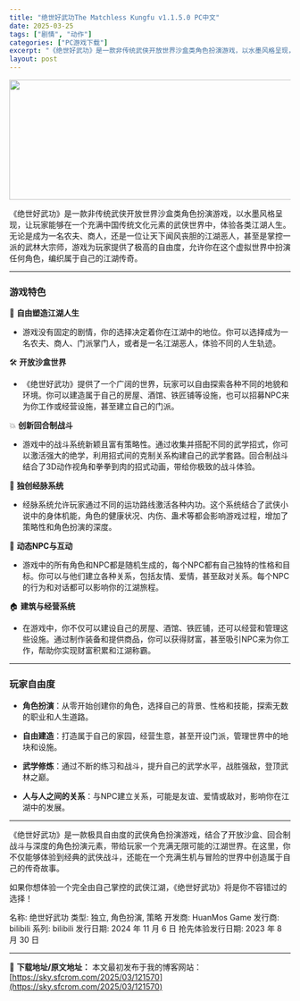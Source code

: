 ```yaml
---
title: "绝世好武功The Matchless Kungfu v1.1.5.0 PC中文"
date: 2025-03-25
tags: ["剧情", "动作"]
categories: ["PC游戏下载"]
excerpt: "《绝世好武功》是一款非传统武侠开放世界沙盒类角色扮演游戏，以水墨风格呈现，让玩家能够在一个充满中国传统文化元素的武侠世界中，体验各类江湖人生。无论是成为一名农夫、商人，还是一位让天下闻风丧胆的江湖恶人，甚至是掌控一派的武林大宗师，游戏为玩家提供了极高的自由度，允许你在这个虚拟世界中扮演任何角色，编织&hellip;"
layout: post
---
```


<img class="aligncenter size-full wp-image-121486" src="https://sky.sfcrom.com/wp-content/uploads/2025/03/2025032412385740.webp" alt="" width="660" height="215" />
<p class="" data-start="30" data-end="190">《绝世好武功》是一款非传统武侠开放世界沙盒类角色扮演游戏，以水墨风格呈现，让玩家能够在一个充满中国传统文化元素的武侠世界中，体验各类江湖人生。无论是成为一名农夫、商人，还是一位让天下闻风丧胆的江湖恶人，甚至是掌控一派的武林大宗师，游戏为玩家提供了极高的自由度，允许你在这个虚拟世界中扮演任何角色，编织属于自己的江湖传奇。</p>


<hr class="" data-start="192" data-end="195" />

<h3 class="" data-start="197" data-end="209"><strong data-start="201" data-end="209">游戏特色</strong></h3>
<p class="" data-start="211" data-end="228">🏯 <strong data-start="214" data-end="226">自由塑造江湖人生</strong></p>

<ul data-start="229" data-end="298">
 	<li class="" data-start="229" data-end="298">
<p class="" data-start="231" data-end="298">游戏没有固定的剧情，你的选择决定着你在江湖中的地位。你可以选择成为一名农夫、商人、门派掌门人，或者是一名江湖恶人，体验不同的人生轨迹。</p>
</li>
</ul>
<p class="" data-start="300" data-end="316">🛠️ <strong data-start="304" data-end="314">开放沙盒世界</strong></p>

<ul data-start="317" data-end="408">
 	<li class="" data-start="317" data-end="408">
<p class="" data-start="319" data-end="408">《绝世好武功》提供了一个广阔的世界，玩家可以自由探索各种不同的地貌和环境。你可以建造属于自己的房屋、酒馆、铁匠铺等设施，也可以招募NPC来为你工作或经营设施，甚至建立自己的门派。</p>
</li>
</ul>
<p class="" data-start="410" data-end="426">💥 <strong data-start="413" data-end="424">创新回合制战斗</strong></p>

<ul data-start="427" data-end="528">
 	<li class="" data-start="427" data-end="528">
<p class="" data-start="429" data-end="528">游戏中的战斗系统新颖且富有策略性。通过收集并搭配不同的武学招式，你可以激活强大的绝学，利用招式间的克制关系构建自己的武学套路。回合制战斗结合了3D动作视角和拳拳到肉的招式动画，带给你极致的战斗体验。</p>
</li>
</ul>
<p class="" data-start="530" data-end="545">🔮 <strong data-start="533" data-end="543">独创经脉系统</strong></p>

<ul data-start="546" data-end="628">
 	<li class="" data-start="546" data-end="628">
<p class="" data-start="548" data-end="628">经脉系统允许玩家通过不同的运功路线激活各种内功。这个系统结合了武侠小说中的身体机能，角色的健康状况、内伤、蛊术等都会影响游戏过程，增加了策略性和角色扮演的深度。</p>
</li>
</ul>
<p class="" data-start="630" data-end="647">🐒 <strong data-start="633" data-end="645">动态NPC与互动</strong></p>

<ul data-start="648" data-end="739">
 	<li class="" data-start="648" data-end="739">
<p class="" data-start="650" data-end="739">游戏中的所有角色和NPC都是随机生成的，每个NPC都有自己独特的性格和目标。你可以与他们建立各种关系，包括友情、爱情，甚至敌对关系。每个NPC的行为和对话都可以影响你的江湖旅程。</p>
</li>
</ul>
<p class="" data-start="741" data-end="757">🏠 <strong data-start="744" data-end="755">建筑与经营系统</strong></p>

<ul data-start="758" data-end="846">
 	<li class="" data-start="758" data-end="846">
<p class="" data-start="760" data-end="846">在游戏中，你不仅可以建设自己的房屋、酒馆、铁匠铺，还可以经营和管理这些设施。通过制作装备和提供商品，你可以获得财富，甚至吸引NPC来为你工作，帮助你实现财富积累和江湖称霸。</p>
</li>
</ul>

<hr class="" data-start="848" data-end="851" />

<h3 class="" data-start="853" data-end="866"><strong data-start="857" data-end="866">玩家自由度</strong></h3>
<ul data-start="868" data-end="1056">
 	<li class="" data-start="868" data-end="917">
<p class="" data-start="870" data-end="917"><strong data-start="870" data-end="878">角色扮演</strong>：从零开始创建你的角色，选择自己的背景、性格和技能，探索无数的职业和人生道路。</p>
</li>
 	<li class="" data-start="918" data-end="963">
<p class="" data-start="920" data-end="963"><strong data-start="920" data-end="928">自由建造</strong>：打造属于自己的家园，经营生意，甚至开设门派，管理世界中的地块和设施。</p>
</li>
 	<li class="" data-start="964" data-end="1008">
<p class="" data-start="966" data-end="1008"><strong data-start="966" data-end="974">武学修炼</strong>：通过不断的练习和战斗，提升自己的武学水平，战胜强敌，登顶武林之巅。</p>
</li>
 	<li class="" data-start="1009" data-end="1056">
<p class="" data-start="1011" data-end="1056"><strong data-start="1011" data-end="1023">人与人之间的关系</strong>：与NPC建立关系，可能是友谊、爱情或敌对，影响你在江湖中的发展。</p>
</li>
</ul>

<hr class="" data-start="1058" data-end="1061" />
<p class="" data-start="1075" data-end="1190">《绝世好武功》是一款极具自由度的武侠角色扮演游戏，结合了开放沙盒、回合制战斗与深度的角色扮演元素，带给玩家一个充满无限可能的江湖世界。在这里，你不仅能够体验到经典的武侠战斗，还能在一个充满生机与冒险的世界中创造属于自己的传奇故事。</p>
<p class="" data-start="1192" data-end="1231">如果你想体验一个完全由自己掌控的武侠江湖，《绝世好武功》将是你不容错过的选择！</p>
名称: 绝世好武功
类型: 独立, 角色扮演, 策略
开发商: HuanMos Game
发行商: bilibili
系列: bilibili
发行日期: 2024 年 11 月 6 日
抢先体验发行日期: 2023 年 8 月 30 日

---
📖 **下载地址/原文地址：** 本文最初发布于我的博客网站：[https://sky.sfcrom.com/2025/03/121570](https://sky.sfcrom.com/2025/03/121570)
